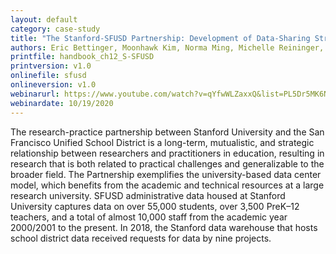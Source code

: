 ```yaml
---
layout: default
category: case-study
title: "The Stanford-SFUSD Partnership: Development of Data-Sharing Structures and Processes"
authors: Eric Bettinger, Moonhawk Kim, Norma Ming, Michelle Reininger, Jim Shen, and Laura Wentworth
printfile: handbook_ch12_S-SFUSD
printversion: v1.0
onlinefile: sfusd
onlineversion: v1.0
webinarurl: https://www.youtube.com/watch?v=qYfwWLZaxxQ&list=PL5Dr5MK6NSsqd9eJf_VwPVpp7EXMXM5Hg&index=3
webinardate: 10/19/2020
---
```


The research-practice partnership between Stanford University and the San Francisco Unified School District is a long-term, mutualistic, and strategic relationship between researchers and practitioners in education, resulting in research that is both related to practical challenges and generalizable to the broader field. The Partnership exemplifies the university-based data center model, which benefits from the academic and technical resources at a large research university. SFUSD administrative data housed at Stanford University captures data on over 55,000 students, over 3,500 PreK–12 teachers, and a total of almost 10,000 staff from the academic year 2000/2001 to the present. In 2018, the Stanford data warehouse that hosts school district data received requests for data by nine projects.
